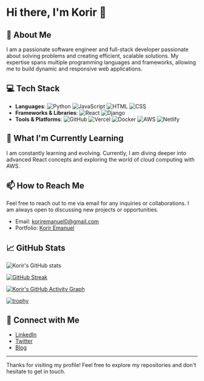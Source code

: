 # Hi there, I'm Korir 👋

## 👀 About Me
I am a passionate software engineer and full-stack developer passionate about solving problems and creating efficient, scalable solutions. My expertise spans multiple programming languages and frameworks, allowing me to build dynamic and responsive web applications.

## 💻 Tech Stack
- **Languages**: ![Python](https://img.shields.io/badge/Python-3776AB?style=for-the-badge&logo=python&logoColor=white) ![JavaScript](https://img.shields.io/badge/JavaScript-F7DF1E?style=for-the-badge&logo=javascript&logoColor=black) ![HTML](https://img.shields.io/badge/HTML-E34F26?style=for-the-badge&logo=html5&logoColor=white) ![CSS](https://img.shields.io/badge/CSS-1572B6?style=for-the-badge&logo=css3&logoColor=white)
- **Frameworks & Libraries**: ![React](https://img.shields.io/badge/React-20232A?style=for-the-badge&logo=react&logoColor=61DAFB) ![Django](https://img.shields.io/badge/Django-092E20?style=for-the-badge&logo=django&logoColor=white)
- **Tools & Platforms**: ![GitHub](https://img.shields.io/badge/GitHub-181717?style=for-the-badge&logo=github&logoColor=white) ![Vercel](https://img.shields.io/badge/Vercel-black?style=for-the-badge&logo=vercel&logoColor=white) ![Docker](https://img.shields.io/badge/Docker-2496ED?style=for-the-badge&logo=docker&logoColor=white) ![AWS](https://img.shields.io/badge/AWS-232F3E?style=for-the-badge&logo=amazon-aws&logoColor=white) ![Netlify](https://img.shields.io/badge/Netlify-00C7B7?style=for-the-badge&logo=netlify&logoColor=white)

## 🌱 What I'm Currently Learning
I am constantly learning and evolving. Currently, I am diving deeper into advanced React concepts and exploring the world of cloud computing with AWS.

## 📫 How to Reach Me
Feel free to reach out to me via email for any inquiries or collaborations. I am always open to discussing new projects or opportunities.
- Email: koriremanuel0@gmail.com
- Portfolio: [Korir Emanuel](#) 

## 📈 GitHub Stats
![Korir's GitHub stats](https://github-readme-stats.vercel.app/api?username=koriremanuel&show_icons=true&theme=radical)

[![GitHub Streak](https://streak-stats.demolab.com/?user=koriremanuel&theme=radical)](https://git.io/streak-stats)

[![Korir's GitHub Activity Graph](https://activity-graph.herokuapp.com/graph?username=koriremanuel&theme=redical)](https://github.com/ashutosh00710/github-readme-activity-graph)

[![trophy](https://github-profile-trophy.vercel.app/?username=koriremanuel&theme=radical)](https://github.com/ryo-ma/github-profile-trophy)

## 🔗 Connect with Me
- [LinkedIn](#) 
- [Twitter](#) 
- [Blog](#) 

---

Thanks for visiting my profile! Feel free to explore my repositories and don't hesitate to get in touch.
